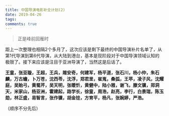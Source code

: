 ```yaml
---
title: 中国导演电影补全计划(2)
date: 2019-04-26
tags:
comments: true
---
```


>正是峰前回雁时

<!--more-->

距上一次整理也相隔2个多月了，这次应该是剩下最终的中国导演补片名单了，从第1代导演到第6代导演，从大陆到港台，基本是现阶段对于中国导演领域认知的极限了。接下来应该是注目于亚洲导演了，当然这是后话了。

**王童，张亚璇，王超，王兵，雎安奇，何建军，杨平道，张石川，杨小仲，朱石麟，万古蟾，卜万苍，沈西苓，沈浮，郑君里，崔嵬，桑弧，王苹，凌子风，沈耀庭，吴贻弓，黄蜀芹，吴天明，张暖忻，黄健中，陆小雅，谢飞，滕文骥，郑洞天，米家山，杨亚洲，霍建起，路学长，徐童，周浩，赵亮，李行，白景瑞，陈玉勋，林正盛，易智言，张作骥，胡金铨，方育平，杨凡，张婉婷，严浩。**

（顺序不分先后）